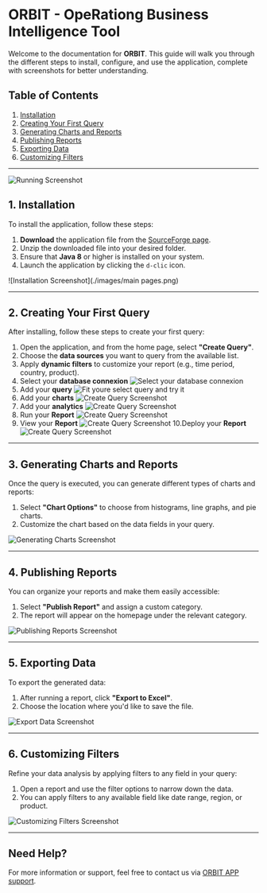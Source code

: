 # **ORBIT - OpeRationg Business Intelligence Tool**

Welcome to the documentation for **ORBIT**. This guide will walk you through the different steps to install, configure, and use the application, complete with screenshots for better understanding.

## **Table of Contents**
1. [Installation](#installation)
2. [Creating Your First Query](#creating-your-first-query)
3. [Generating Charts and Reports](#generating-charts-and-reports)
4. [Publishing Reports](#publishing-reports)
5. [Exporting Data](#exporting-data)
6. [Customizing Filters](#customizing-filters)

---
![Running Screenshot](./images/runing.png)
## **1. Installation**

To install the application, follow these steps:

1. **Download** the application file from the [SourceForge page](https://sourceforge.net/projects/orbitap/).
2. Unzip the downloaded file into your desired folder.
3. Ensure that **Java 8** or higher is installed on your system.
4. Launch the application by clicking the `d-clic` icon.

![Installation Screenshot](./images/main pages.png)

---

## **2. Creating Your First Query**

After installing, follow these steps to create your first query:

1. Open the application, and from the home page, select **"Create Query"**.
2. Choose the **data sources** you want to query from the available list.
3. Apply **dynamic filters** to customize your report (e.g., time period, country, product).
4. Select your **database connexion**
  ![Select your database connexion](./images/Create%20query%201%20-%20select%20connexion.png)
5. Add your **query**
  ![Fit youre select query and try it](./images/Create%20query%202%20-%20fit%20query.png)
6. Add your **charts**
  ![Create Query Screenshot](./images/Create%20query%203%20-%20add%20chart.png)
7. Add your **analytics**
   ![Create Query Screenshot](./images/Create%20query%204%20-%20add%20analytics.png)
8. Run your **Report**
   ![Create Query Screenshot](./images/Create%20query%205%20-%20Run%20report.png)
9. View your **Report**
   ![Create Query Screenshot](./images/Create%20query%205%20-%20report%20View.png)
10.Deploy your **Report**
   ![Create Query Screenshot](./images/Create%20query%207%20-%20Deploy%20report.png)
---

## **3. Generating Charts and Reports**

Once the query is executed, you can generate different types of charts and reports:

1. Select **"Chart Options"** to choose from histograms, line graphs, and pie charts.
2. Customize the chart based on the data fields in your query.

![Generating Charts Screenshot](./images/generating_charts_screenshot.png)

---

## **4. Publishing Reports**

You can organize your reports and make them easily accessible:

1. Select **"Publish Report"** and assign a custom category.
2. The report will appear on the homepage under the relevant category.

![Publishing Reports Screenshot](./images/publishing_reports_screenshot.png)

---

## **5. Exporting Data**

To export the generated data:

1. After running a report, click **"Export to Excel"**.
2. Choose the location where you'd like to save the file.

![Export Data Screenshot](./images/export_data_screenshot.png)

---

## **6. Customizing Filters**

Refine your data analysis by applying filters to any field in your query:

1. Open a report and use the filter options to narrow down the data.
2. You can apply filters to any available field like date range, region, or product.

![Customizing Filters Screenshot](./images/customizing_filters_screenshot.png)

---

## **Need Help?**

For more information or support, feel free to contact us via [ORBIT APP support](mailto:dashboardtools@gmail.com).
